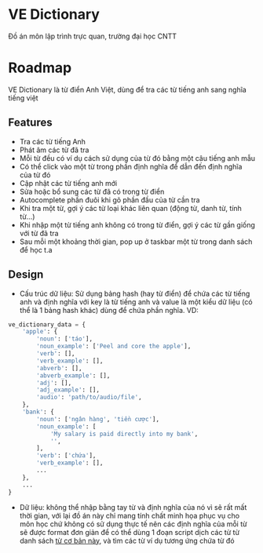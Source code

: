 # VE Dictionary
Đồ án môn lập trình trực quan, trường đại học CNTT

# Roadmap

VE Dictionary là từ điển Anh Việt, dùng để tra các từ tiếng anh sang nghĩa tiếng việt

## Features
* Tra các từ tiếng Anh
* Phát âm các từ đã tra
* Mỗi từ đều có ví dụ cách sử dụng của từ đó bằng một câu tiếng anh mẫu
* Có thể click vào một từ trong phần định nghĩa để dẫn đến định nghĩa của từ đó
* Cập nhật các từ tiếng anh mới
* Sửa hoặc bổ sung các từ đã có trong từ điển
* Autocomplete phần đuôi khi gõ phần đầu của từ cần tra
* Khi tra một từ, gợi ý các từ loại khác liên quan (động từ, danh từ, tính từ...)
* Khi nhập một từ tiếng anh không có trong từ điển, gợi ý các từ gần giống với từ đã tra
* Sau mỗi một khoảng thời gian, pop up ở taskbar một từ trong danh sách để học t.a

## Design

* Cấu trúc dữ liệu: Sử dụng bảng hash (hay từ điển) để chứa các từ tiếng anh và định nghĩa với
key là từ tiếng anh và value là một kiểu dữ liệu (có thể là 1 bảng hash khác) dùng để chứa
phần nghĩa. VD:
```python
ve_dictionary_data = {
    'apple': {
        'noun': ['táo'],
        'noun_example': ['Peel and core the apple'],
        'verb': [],
        'verb_example': [],
        'abverb': [],
        'abverb_example': [],
        'adj': [],
        'adj_example': [],
        'audio': 'path/to/audio/file',
    },
    'bank': {
        'noun': ['ngân hàng', 'tiền cược'],
        'noun_example': [
            'My salary is paid directly into my bank',
            '',
        ],
        'verb': ['chứa'],
        'verb_example': [],
        ...
    },
    ...
}
```
* Dữ liệu: không thể nhập bằng tay từ và định nghĩa của nó vì sẽ rất mất thời gian, với lại
đồ án này chỉ mang tính chất minh họa phục vụ cho môn học chứ không có sử dụng thực tế nên
các định nghĩa của mỗi từ sẽ được format đơn giản để có thể dùng 1 đoạn script dịch các từ từ danh sách [từ cơ bản này](http://www.greenteapress.com/thinkpython/code/words.txt), và tìm
các từ ví dụ tương ứng chứa từ đó
